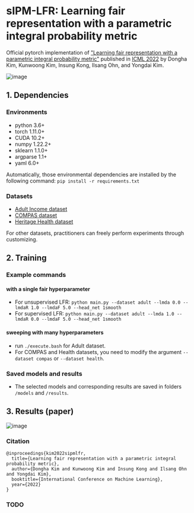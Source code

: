 # sIPM-LFR: Learning fair representation with a parametric integral probability metric

Official pytorch implementation of ["Learning fair representation with a parametric integral probability metric"](https://arxiv.org/abs/2202.02943) published in [ICML 2022](https://icml.cc/Conferences/2022/) by Dongha Kim, Kunwoong Kim, Insung Kong, Ilsang Ohn, and Yongdai Kim.

![image](https://user-images.githubusercontent.com/83457230/169192250-014ff243-4a4a-4231-8689-5c533c9610ca.png)

## 1. Dependencies

### Environments

- python 3.6+
- torch 1.11.0+
- CUDA 10.2+
- numpy 1.22.2+
- sklearn 1.1.0+
- argparse 1.1+
- yaml 6.0+

Automatically, those environmental dependencies are installed by the following command:
```pip install -r requirements.txt```

### Datasets
- [Adult Income dataset](https://archive.ics.uci.edu/ml/datasets/adult)
- [COMPAS dataset](https://github.com/propublica/compas-analysis)
- [Heritage Health dataset](https://foreverdata.org/1015/index.html)

For other datasets, practitioners can freely perform experiments through customizing.

## 2. Training

### Example commands

#### with a single fair hyperparameter
- For unsupervised LFR:
```python main.py --dataset adult --lmda 0.0 --lmdaR 1.0 --lmdaF 5.0 --head_net 1smooth```
- For supervised LFR:
```python main.py --dataset adult --lmda 1.0 --lmdaR 0.0 --lmdaF 5.0 --head_net 1smooth```

#### sweeping with many hyperparameters
- run ```./execute.bash``` for Adult dataset.
- For COMPAS and Health datasets, you need to modify the argument ```--dataset compas``` or ```--dataset health```.

### Saved models and results
- The selected models and corresponding results are saved in folders ```/models``` and ```/results```.

## 3. Results (paper)

![image](https://user-images.githubusercontent.com/83457230/169192362-a99cd621-70c2-491b-a194-603e22bbedcc.png)

### Citation

```
@inproceedings{kim2022sipmlfr,
  title={Learning fair representation with a parametric integral probability metric},
  author={Dongha Kim and Kunwoong Kim and Insung Kong and Ilsang Ohn and Yongdai Kim},
  booktitle={International Conference on Machine Learning},
  year={2022}
}
```

### TODO


